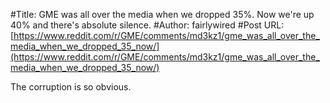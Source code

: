 #Title: GME was all over the media when we dropped 35%. Now we're up 40% and there's absolute silence.
#Author: fairlywired
#Post URL: [https://www.reddit.com/r/GME/comments/md3kz1/gme_was_all_over_the_media_when_we_dropped_35_now/](https://www.reddit.com/r/GME/comments/md3kz1/gme_was_all_over_the_media_when_we_dropped_35_now/)


The corruption is so obvious.